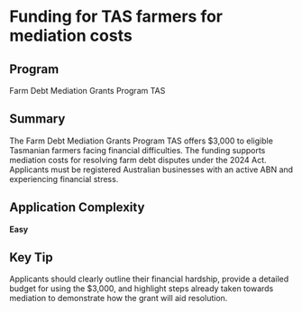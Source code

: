 # Funding for TAS farmers for mediation costs
  
## Program
Farm Debt Mediation Grants Program TAS

## Summary
The Farm Debt Mediation Grants Program TAS offers $3,000 to eligible Tasmanian farmers facing financial difficulties. The funding supports mediation costs for resolving farm debt disputes under the 2024 Act. Applicants must be registered Australian businesses with an active ABN and experiencing financial stress.

## Application Complexity
**Easy**

## Key Tip
Applicants should clearly outline their financial hardship, provide a detailed budget for using the $3,000, and highlight steps already taken towards mediation to demonstrate how the grant will aid resolution.
